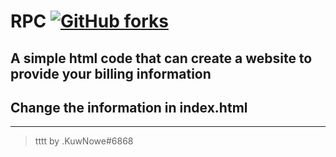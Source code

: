 # RPC [![GitHub forks](https://img.shields.io/github/forks/Vkairus/ttttf)](https://github.com/Vkairus/tttt/network)

## A simple html code that can create a website to provide your billing information

## Change the information in index.html

----

>tttt by .KuwNowe#6868
